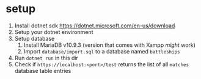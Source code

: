 # setup

1. Install dotnet sdk https://dotnet.microsoft.com/en-us/download
2. Setup your dotnet environment
3. Setup database
    1. Install MariaDB v10.9.3 (version that comes with Xampp *might* work)
	  2. Import `database/import.sql` to a database named `battleships`
4. Run `dotnet run` in this dir
5. Check if `https://localhost:<port>/test` returns the list of all `matches` database table entries
